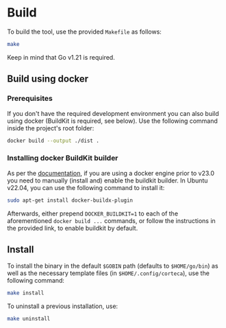 # Build

To build the tool, use the provided `Makefile` as follows:

```bash
make
```

Keep in mind that Go v1.21 is required.

## Build using docker

### Prerequisites

If you don't have the required development environment you can also build using docker (BuildKit is required, see below). Use the following command inside the project's root folder:

```bash
docker build --output ./dist .
```

### Installing docker BuildKit builder

As per the [documentation](https://docs.docker.com/build/buildkit/#getting-started), if you are using a docker engine prior to v23.0 you need to manually (install and) enable the buildkit builder. In Ubuntu v22.04, you can use the following command to install it:

```bash
sudo apt-get install docker-buildx-plugin
```

Afterwards, either prepend `DOCKER_BUILDKIT=1` to each of the aforementioned `docker build ...` commands, or follow the instructions in the provided link, to enable buildkit by default.

## Install

To install the binary in the default `$GOBIN` path (defaults to `$HOME/go/bin`)
as well as the necessary template files (in `$HOME/.config/corteca`), use
the following command:

```bash
make install
```

To uninstall a previous installation, use:

```bash
make uninstall
```
